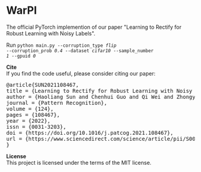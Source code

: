 # WarPI
The official PyTorch implemention of our paper "Learning to Rectify for Robust Learning with Noisy Labels".


Run 
<code>python main.py --corruption_type <i>flip</i> --corruption_prob <i>0.4</i> --dataset <i>cifar10</i> --sample_number <i>1</i> --gpuid <i>0</i></code>


<b>Cite</b>\
If you find the code useful, please consider citing our paper:

<pre>
@article{SUN2021108467,
title = {Learning to Rectify for Robust Learning with Noisy Labels},
author = {Haoliang Sun and Chenhui Guo and Qi Wei and Zhongyi Han and Yilong Yin},
journal = {Pattern Recognition},
volume = {124},
pages = {108467},
year = {2022},
issn = {0031-3203},
doi = {https://doi.org/10.1016/j.patcog.2021.108467},
url = {https://www.sciencedirect.com/science/article/pii/S0031320321006439},
}</pre>

<b>License</b>\
This project is licensed under the terms of the MIT license.
